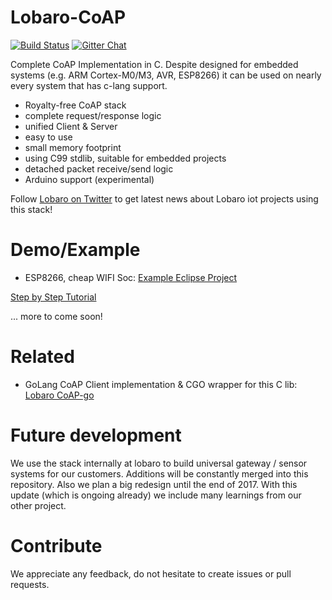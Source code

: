 # Lobaro-CoAP

[![Build Status](https://travis-ci.org/Lobaro/lobaro-coap.svg?branch=master)](https://travis-ci.org/Lobaro/lobaro-coap)
[![Gitter Chat](http://img.shields.io/badge/chat-online-brightgreen.svg)](https://gitter.im/lobaro-iot/Lobby)

Complete CoAP Implementation in C.
Despite designed for embedded systems (e.g. ARM Cortex-M0/M3, AVR, ESP8266) it can be used on nearly every system that has c-lang support.

* Royalty-free CoAP stack
* complete request/response logic
* unified Client & Server
* easy to use
* small memory footprint
* using C99 stdlib, suitable for embedded projects
* detached packet receive/send logic
* Arduino support (experimental)

Follow [Lobaro on Twitter](https://twitter.com/LobaroHH) to get latest news about Lobaro iot projects using this stack!

# Demo/Example
* ESP8266, cheap WIFI Soc:
[Example Eclipse Project](https://github.com/Lobaro/lobaro-coap-on-esp8266)

[Step by Step Tutorial](http://www.lobaro.com/lobaro-coap-on-esp8266/)

... more to come soon!

# Related
* GoLang CoAP Client implementation & CGO wrapper for this C lib: [Lobaro CoAP-go](https://github.com/Lobaro/coap-go)

# Future development
We use the stack internally at lobaro to build universal gateway / sensor systems for our customers. Additions will be constantly merged into this repository. Also we plan a big redesign until the end of 2017. With this update (which is ongoing already) we include many learnings from our other project. 

# Contribute
We appreciate any feedback, do not hesitate to create issues or pull requests.

